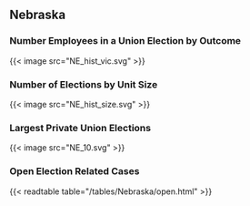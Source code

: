 ##  Nebraska

### Number Employees in a Union Election by Outcome
{{< image src="NE_hist_vic.svg" >}}

### Number of Elections by Unit Size
{{< image src="NE_hist_size.svg" >}}

### Largest Private Union Elections
{{< image src="NE_10.svg" >}}

### Open Election Related Cases
{{< readtable table="/tables/Nebraska/open.html" >}}

